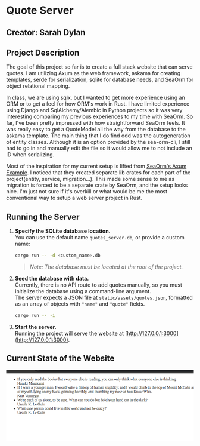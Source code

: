 # Quote Server
## Creator: Sarah Dylan

## Project Description
The goal of this project so far is to create a full stack website that can serve quotes. I am utilizing Axum as the web framework, askama for creating templates, serde for serialization, sqlite for database needs, and SeaOrm for object relational mapping. 

In class, we are using sqlx, but I wanted to get more experience using an ORM or to get a feel for how ORM's work in Rust. I have limited experience using Django and SqlAlchemy/Alembic in Python projects so it was very interesting comparing my previous experiences to my time with SeaOrm. So far, I've been pretty impressed with how straightforward SeaOrm feels. It was really easy to get a QuoteModel all the way from the database to the askama template. The main thing that I do find odd was the autogeneration of entity classes. Although it is an option provided by the sea-orm-cli, I still had to go in and manually edit the file so it would allow me to not include an ID when serializing.

Most of the inspiration for my current setup is lifted from [SeaOrm's Axum Example](https://github.com/SeaQL/sea-orm/tree/master/examples/axum_example). I noticed that they created separate lib crates for each part of the project(entity, service, migration...). This made some sense to me as migration is forced to be a separate crate by SeaOrm, and the setup looks nice. I'm just not sure if it's overkill or what would be me the most conventional way to setup a web server project in Rust.

## Running the Server

1. **Specify the SQLite database location.**  
You can use the default name `quotes_server.db`, or provide a custom name:

    ```bash
    cargo run -- -d <custom_name>.db
    ```

    > *Note: The database must be located at the root of the project.*

2. **Seed the database with data.**  
Currently, there is no API route to add quotes manually, so you must initialize the database using a command-line argument.  
The server expects a JSON file at `static/assets/quotes.json`, formatted as an array of objects with `"name"` and `"quote"` fields.

    ```bash
    cargo run -- -i
    ```

3. **Start the server.**  
Running the project will serve the website at [http://127.0.0.1:3000](http://127.0.0.1:3000).


## Current State of the Website

![A screenshot showing the current state of the website.](<static/assets/april27th_state.png>)